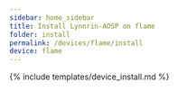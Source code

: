 ```yaml
---
sidebar: home_sidebar
title: Install Lynnrin-AOSP on flame
folder: install
permalink: /devices/flame/install
device: flame
---
```

{% include templates/device_install.md %}
